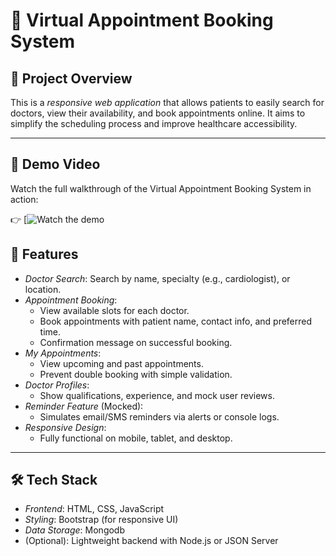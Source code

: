 # 🏥 Virtual Appointment Booking System

## 📌 Project Overview

This is a *responsive web application* that allows patients to easily search for doctors, view their availability, and book appointments online. It aims to simplify the scheduling process and improve healthcare accessibility.

---
## 🎥 Demo Video

Watch the full walkthrough of the Virtual Appointment Booking System in action:

👉 [![Watch the demo](https://drive.google.com/file/d/1LKyRUoYjinBU0L7VBb7iiqQgeQo6Wnpt/view?usp=sharing)


## 🔧 Features

- *Doctor Search*: Search by name, specialty (e.g., cardiologist), or location.
- *Appointment Booking*: 
  - View available slots for each doctor.
  - Book appointments with patient name, contact info, and preferred time.
  - Confirmation message on successful booking.
- *My Appointments*:
  - View upcoming and past appointments.
  - Prevent double booking with simple validation.
- *Doctor Profiles*:
  - Show qualifications, experience, and mock user reviews.
- *Reminder Feature* (Mocked):
  - Simulates email/SMS reminders via alerts or console logs.
- *Responsive Design*:
  - Fully functional on mobile, tablet, and desktop.

---

## 🛠 Tech Stack

- *Frontend*: HTML, CSS, JavaScript  
- *Styling*: Bootstrap (for responsive UI)  
- *Data Storage*: Mongodb
- (Optional): Lightweight backend with Node.js or JSON Server
